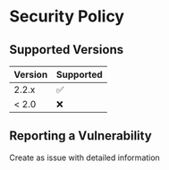 # Security Policy

## Supported Versions



| Version | Supported          |
| ------- | ------------------ |
| 2.2.x   | :white_check_mark: |
| < 2.0   | :x:                |

## Reporting a Vulnerability

Create as issue with detailed information
